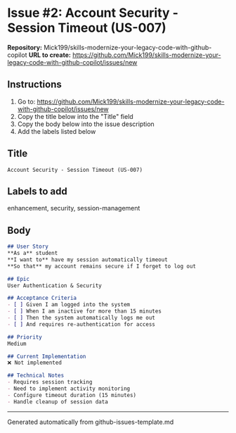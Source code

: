 # Issue #2: Account Security - Session Timeout (US-007)

**Repository:** Mick199/skills-modernize-your-legacy-code-with-github-copilot
**URL to create:** https://github.com/Mick199/skills-modernize-your-legacy-code-with-github-copilot/issues/new

## Instructions
1. Go to: https://github.com/Mick199/skills-modernize-your-legacy-code-with-github-copilot/issues/new
2. Copy the title below into the "Title" field
3. Copy the body below into the issue description
4. Add the labels listed below

## Title
```
Account Security - Session Timeout (US-007)
```

## Labels to add
enhancement, security, session-management

## Body
```markdown
## User Story
**As a** student  
**I want to** have my session automatically timeout  
**So that** my account remains secure if I forget to log out  

## Epic
User Authentication & Security

## Acceptance Criteria
- [ ] Given I am logged into the system
- [ ] When I am inactive for more than 15 minutes
- [ ] Then the system automatically logs me out
- [ ] And requires re-authentication for access

## Priority
Medium

## Current Implementation
❌ Not implemented

## Technical Notes
- Requires session tracking
- Need to implement activity monitoring
- Configure timeout duration (15 minutes)
- Handle cleanup of session data
```

---
Generated automatically from github-issues-template.md
